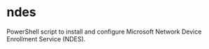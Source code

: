 # ndes
PowerShell script to install and configure Microsoft Network Device Enrollment Service (NDES).
